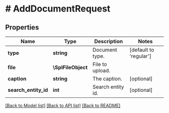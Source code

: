# # AddDocumentRequest

## Properties

Name | Type | Description | Notes
------------ | ------------- | ------------- | -------------
**type** | **string** | Document type. | [default to 'regular']
**file** | **\SplFileObject** | File to upload. |
**caption** | **string** | The caption. | [optional]
**search_entity_id** | **int** | Search entity id. | [optional]

[[Back to Model list]](../../README.md#models) [[Back to API list]](../../README.md#endpoints) [[Back to README]](../../README.md)

